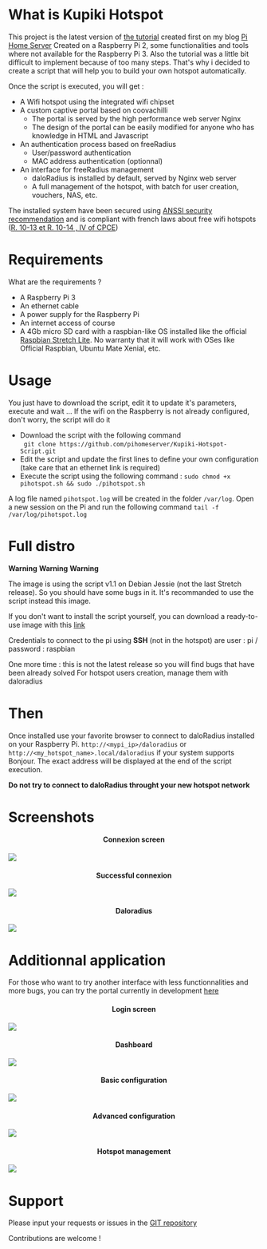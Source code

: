 What is Kupiki Hotspot
==================

This project is the latest version of [the tutorial](http://www.pihomeserver.fr/2015/08/05/raspberry-pi-coovachilli-et-freeradius-pour-un-hotspot-wifi-avec-portail-captif/) created first on my blog [Pi Home Server](http://www.pihomeserver.fr)
Created on a Raspberry Pi 2, some functionalities and tools where not available for the Raspberry Pi 3. Also the tutorial was a little bit difficult to 
implement because of too many steps. That's why i decided to create a script that will help you to build your own hotspot automatically.

Once the script is executed, you will get :
- A Wifi hotspot using the integrated wifi chipset
- A custom captive portal based on coovachilli
    - The portal is served by the high performance web server Nginx
    - The design of the portal can be easily modified for anyone who has knowledge in HTML and Javascript    
- An authentication process based on freeRadius
    - User/password authentication
    - MAC address authentication (optionnal)
- An interface for freeRadius management
    - daloRadius is installed by default, served by Nginx web server
    - A full management of the hotspot, with batch for user creation, vouchers, NAS, etc.

The installed system have been secured using [ANSSI security recommendation](https://www.ssi.gouv.fr/uploads/IMG/cspn/anssi-cspn_2009-04fr.pdf) and is compliant with french laws about free wifi hotspots ([R. 10-13 et R. 10-14 , IV of CPCE](https://www.cdse.fr/wifi-et-conservation-des-donnees))

Requirements
============

What are the requirements ? 
- A Raspberry Pi 3
- An ethernet cable
- A power supply for the Raspberry Pi
- An internet access of course
- A 4Gb micro SD card with a raspbian-like OS installed like the official [Raspbian Stretch Lite](https://www.raspberrypi.org/downloads/raspbian/). No warranty that it will work with OSes like Official Raspbian, Ubuntu Mate Xenial, etc.

Usage
=====

You just have to download the script, edit it to update it's parameters, execute and wait ... If the wifi on the Raspberry is not already configured, don't worry, the script will do it

- Download the script with the following command   
` git clone https://github.com/pihomeserver/Kupiki-Hotspot-Script.git`
- Edit the script and update the first lines to define your own configuration (take care that an ethernet link is required)
- Execute the script using the following command :
` sudo chmod +x pihotspot.sh && sudo ./pihotspot.sh `

A log file named `pihotspot.log` will be created in the folder `/var/log`. Open a new session on the Pi and run the following command `tail -f /var/log/pihotspot.log`

Full distro
====

**Warning**
**Warning**
**Warning**

The image is using the script v1.1 on Debian Jessie (not the last Stretch release). So you should have some bugs in it. It's recommanded to use the script instead this image.

If you don't want to install the script yourself, you can download a ready-to-use image with this [link](https://drive.google.com/file/d/0B5CzDtjmXSaySVNPZ1A1VkYtVFk/view?usp=sharing)

Credentials to connect to the pi using **SSH** (not in the hotspot) are user : pi / password : raspbian

One more time : this is not the latest release so you will find bugs that have been already solved
For hotspot users creation, manage them with daloradius

Then
=====
Once installed use your favorite browser to connect to daloRadius installed on your Raspberry Pi. 
` http://<mypi_ip>/daloradius ` or ` http://<my_hotspot_name>.local/daloradius ` if your system supports Bonjour.
The exact address will be displayed at the end of the script execution.

**Do not try to connect to daloRadius throught your new hotspot network**

Screenshots
=======

<h4 align="center">Connexion screen</h4>
<img src="http://www.pihomeserver.fr/hosting/portalConnect.png">
<h4 align="center">Successful connexion</h4>
<img src="http://www.pihomeserver.fr/hosting/portalConnected.png">
<h4 align="center">Daloradius</h4>
<img src="http://www.pihomeserver.fr/hosting/daloradius.png">

Additionnal application
=======

For those who want to try another interface with less functionnalities and more bugs, you can try the portal currently in development [here](https://github.com/Kupiki/Kupiki-Hotspot-Admin-Install)

<h4 align="center">Login screen</h4>
<img src="http://www.pihomeserver.fr/hosting/kupiki/login.png">
<h4 align="center">Dashboard</h4>
<img src="http://www.pihomeserver.fr/hosting/kupiki/dashboard.png">
<h4 align="center">Basic configuration</h4>
<img src="http://www.pihomeserver.fr/hosting/kupiki/simple.png">
<h4 align="center">Advanced configuration</h4>
<img src="http://www.pihomeserver.fr/hosting/kupiki/advanced.png">
<h4 align="center">Hotspot management</h4>
<img src="http://www.pihomeserver.fr/hosting/kupiki/mgmt.png">

Support
=======

Please input your requests or issues in the [GIT repository](https://github.com/pihomeserver/Kupiki-Hotspot-Script/issues) 

Contributions are welcome !
